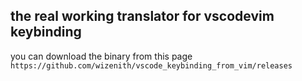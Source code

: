 ## the real working translator for vscodevim keybinding

you can download the binary from this page
``` https://github.com/wizenith/vscode_keybinding_from_vim/releases ```